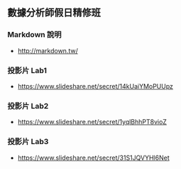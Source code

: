 ## 數據分析師假日精修班


### Markdown 說明
- http://markdown.tw/

### 投影片 Lab1
- https://www.slideshare.net/secret/14kUaiYMoPUUpz

### 投影片 Lab2
- https://www.slideshare.net/secret/1yqlBhhPT8vioZ

### 投影片 Lab3
- https://www.slideshare.net/secret/31S1JQVYHl6Net
